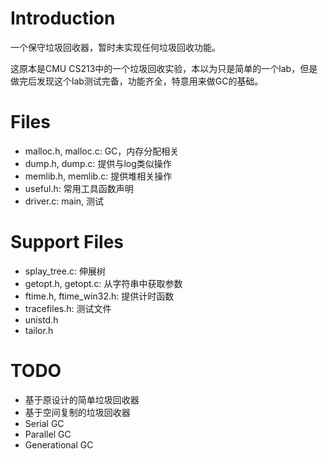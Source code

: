 # Introduction
一个保守垃圾回收器，暂时未实现任何垃圾回收功能。

这原本是CMU CS213中的一个垃圾回收实验，本以为只是简单的一个lab，但是做完后发现这个lab测试完备，功能齐全，特意用来做GC的基础。

# Files
 - malloc.h, malloc.c: GC，内存分配相关
 - dump.h, dump.c: 提供与log类似操作
 - memlib.h, memlib.c: 提供堆相关操作
 - useful.h: 常用工具函数声明
 - driver.c: main, 测试

# Support Files
 - splay_tree.c: 伸展树
 - getopt.h, getopt.c: 从字符串中获取参数
 - ftime.h, ftime_win32.h: 提供计时函数
 - tracefiles.h: 测试文件
 - unistd.h
 - tailor.h

# TODO
 - 基于原设计的简单垃圾回收器
 - 基于空间复制的垃圾回收器
 - Serial GC
 - Parallel GC
 - Generational GC